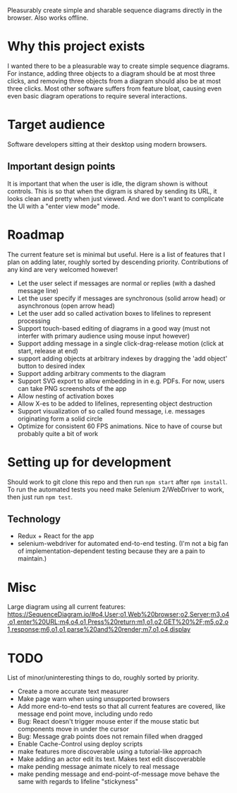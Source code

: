 
Pleasurably create simple and sharable sequence diagrams directly in the browser. Also works offline.

Why this project exists
=======================

I wanted there to be a pleasurable way to create simple sequence diagrams.
For instance, adding three objects to a diagram should be at most three clicks,
and removing three objects from a diagram should also be at most three clicks.
Most other software suffers from feature bloat, causing even even basic diagram operations
to require several interactions.


Target audience
===============

Software developers sitting at their desktop using modern browsers.

Important design points
-----------------------

It is important that when the user is idle, the digram shown is without controls.
This is so that when the digram is shared by sending its URL, it looks clean and pretty when just viewed.
And we don't want to complicate the UI with a "enter view mode" mode.


Roadmap
=======

The current feature set is minimal but useful.
Here is a list of features that I plan on adding later, roughly sorted by descending priority.
Contributions of any kind are very welcomed however!

- Let the user select if messages are normal or replies (with a dashed message line)
- Let the user specify if messages are synchronous (solid arrow head) or asynchronous (open arrow head)
- Let the user add so called activation boxes to lifelines to represent processing
- Support touch-based editing of diagrams in a good way (must not interfer with primary audience using mouse input however)
- Support adding message in a single click-drag-release motion (click at start, release at end)
- support adding objects at arbitrary indexes by dragging the 'add object' button to desired index
- Support adding arbitrary comments to the diagram
- Support SVG export to allow embedding in in e.g. PDFs. For now, users can take PNG screenshots of the app
- Allow nesting of activation boxes
- Allow X-es to be added to lifelines, representing object destruction
- Support visualization of so called found message, i.e. messages originating form a solid circle
- Optimize for consistent 60 FPS animations. Nice to have of course but probably quite a bit of work


Setting up for development
==========================

Should work to git clone this repo and then run `npm start` after `npm install`.
To run the automated tests you need make Selenium 2/WebDriver to work, then just
run `npm test`.

Technology
----------

- Redux + React for the app
- selenium-webdriver for automated end-to-end testing.
  (I'm not a big fan of implementation-dependent testing because they are a pain to maintain.)


Misc
====

Large diagram using all current features:
https://SequenceDiagram.io/#o4,User;o1,Web%20browser;o2,Server;m3,o4,o1,enter%20URL;m4,o4,o1,Press%20return;m1,o1,o2,GET%20%2F;m5,o2,o1,response;m6,o1,o1,parse%20and%20render;m7,o1,o4,display


TODO
====

List of minor/uninteresting things to do, roughly sorted by priority.
- Create a more accurate text measurer
- Make page warn when using unsupported browsers
- Add more end-to-end tests so that all current features are covered, like message end point move, including undo redo
- Bug: React doesn't trigger mouse enter if the mouse static but components move in under the cursor
- Bug: Message grab points does not remain filled when dragged
- Enable Cache-Control using deploy scripts
- make features more discoverable using a tutorial-like approach
- Make adding an actor edit its text. Makes text edit discoverabble
- make pending message animate nicely to real message
- make pending message and end-point-of-message move behave the same with regards to lifeline "stickyness"
